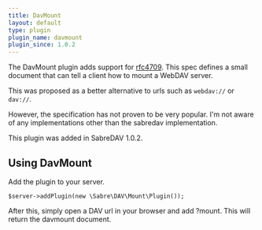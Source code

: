 ```yaml
---
title: DavMount
layout: default
type: plugin
plugin_name: davmount
plugin_since: 1.0.2
---
```


The DavMount plugin adds support for [rfc4709][rfc4709]. This spec defines a
small document that can tell a client how to mount a WebDAV server.

This was proposed as a better alternative to urls such as `webdav://` or
`dav://`.

However, the specification has not proven to be very popular. I'm not aware
of any implementations other than the sabredav implementation.

This plugin was added in SabreDAV 1.0.2.

Using DavMount
--------------

Add the plugin to your server.

    $server->addPlugin(new \Sabre\DAV\Mount\Plugin());

After this, simply open a DAV url in your browser and add ?mount. This will return the davmount document.

[rfc4709]: https://tools.ietf.org/html/rfc4709
